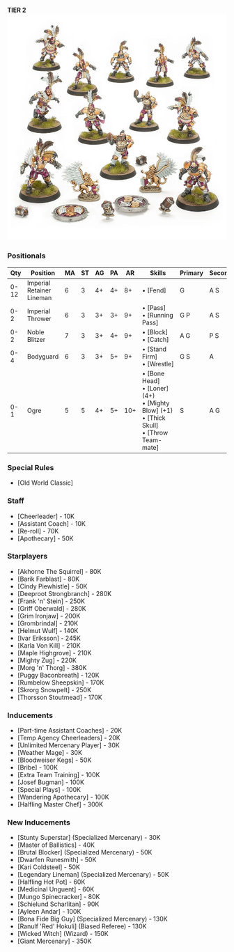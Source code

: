 ﻿**TIER 2**
![](../media/teams/BBImperialNobilityTeamLead.jpg)

### Positionals

| Qty  | Position                  | MA | ST | AG | PA  | AR  | Skills                                                                                                 | Primary | Secondary | Cost |
| ---- | ------------------------- | - | - | -- | -- | --- | ------------------------------------------------------------------------------------------------------ | ------- | --------- | ---- |
| 0-12 | Imperial Retainer Lineman | 6 | 3 | 4+ | 4+ | 8+  | • [Fend]                                                                                                 | G       | A S       | 45K  |
| 0-2  | Imperial Thrower          | 6 | 3 | 3+ | 3+ | 9+  | • [Pass]<br /> • [Running Pass]                                                                   | G P     | A S       | 75K  |
| 0-2  | Noble Blitzer             | 7 | 3 | 3+ | 4+ | 9+  | • [Block]<br /> • [Catch]                                                                                  | A G     | P S       | 105K |
| 0-4  | Bodyguard                 | 6 | 3 | 3+ | 5+ | 9+  | • [Stand Firm]<br /> • [Wrestle]                                                                           | G S     | A         | 90K  |
| 0-1  | Ogre                      | 5 | 5 | 4+ | 5+ | 10+ | • [Bone Head]<br /> • [Loner] (4+) <br /> • [Mighty Blow] (+1) <br /> • [Thick Skull] <br /> • [Throw Team-mate] | S       | A G       | 140K |

### Special Rules

* [Old World Classic]

### Staff

* [Cheerleader] - 10K
* [Assistant Coach] - 10K
* [Re-roll] - 70K
* [Apothecary]  - 50K

### Starplayers

* [Akhorne The Squirrel] - 80K
* [Barik Farblast] - 80K
* [Cindy Piewhistle] - 50K
* [Deeproot Strongbranch] - 280K
* [Frank 'n' Stein] - 250K
* [Griff Oberwald] - 280K
* [Grim Ironjaw] - 200K
* [Grombrindal] - 210K
* [Helmut Wulf] - 140K
* [Ivar Eriksson] - 245K
* [Karla Von Kill] - 210K
* [Maple Highgrove] - 210K
* [Mighty Zug] - 220K
* [Morg 'n' Thorg] - 380K
* [Puggy Baconbreath] - 120K
* [Rumbelow Sheepskin] - 170K
* [Skrorg Snowpelt] - 250K
* [Thorsson Stoutmead] - 170K

### Inducements

* [Part-time Assistant Coaches] - 20K
* [Temp Agency Cheerleaders] - 20K
* [Unlimited Mercenary Player] - 30K
* [Weather Mage] - 30K
* [Bloodweiser Kegs] - 50K
* [Bribe] - 100K
* [Extra Team Training] - 100K
* [Josef Bugman] - 100K
* [Special Plays] - 100K
* [Wandering Apothecary] - 100K
* [Halfling Master Chef] - 300K

### New Inducements

* [Stunty Superstar] (Specialized Mercenary) - 30K
* [Master of Ballistics] - 40K
* [Brutal Blocker] (Specialized Mercenary) - 50K
* [Dwarfen Runesmith] - 50K
* [Kari Coldsteel] - 50K
* [Legendary Lineman] (Specialized Mercenary) - 50K
* [Halfling Hot Pot] - 60K
* [Medicinal Unguent] - 60K
* [Mungo Spinecracker] - 80K
* [Schielund Scharlitan] - 90K
* [Ayleen Andar] - 100K
* [Bona Fide Big Guy] (Specialized Mercenary) - 130K
* [Ranulf 'Red' Hokuli] (Biased Referee) - 130K
* [Wicked Witch] (Wizard) - 150K
* [Giant Mercenary] - 350K
